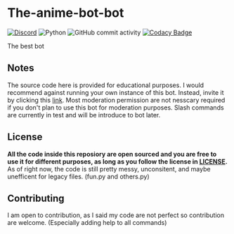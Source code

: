 # The-anime-bot-bot

[![Discord](https://img.shields.io/discord/786359602241470464?label=Discord%20Server&style=for-the-badge)](https://discord.gg/bUpF6d6bP9)
![Python](https://img.shields.io/badge/Python-3.9-red?style=for-the-badge)
![GitHub commit activity](https://img.shields.io/github/commit-activity/w/Cryptex-github/the-anime-bot-bot?style=for-the-badge)
[![Codacy Badge](https://api.codacy.com/project/badge/Grade/5b3f17ae93e647aaa3ff7ae5a78a8a34)](https://app.codacy.com/gh/Cryptex-github/the-anime-bot-bot?utm_source=github.com&utm_medium=referral&utm_content=Cryptex-github/the-anime-bot-bot&utm_campaign=Badge_Grade_Settings)

The best bot

## Notes
The source code here is provided for educational purposes. I would recommend against running your own instance of this bot. Instead, invite it by clicking this [link](https://discord.com/api/oauth2/authorize?client_id=787927476177076234&permissions=2486562007&scope=bot%20applications.commands). Most moderation permission are not nesscary required if you don't plan to use this bot for moderation purposes. Slash commands are currently in test and will be introduce to bot later.

## License
**All the code inside this reposiory are open sourced and you are free to use it for different purposes, as long as you follow the license in [LICENSE](https://github.com/Cryptex-github/the-anime-bot-bot/blob/main/LICENSE).** As of right now, the code is still pretty messy, unconsitent, and maybe unefficent for legacy files. (fun.py and others.py)

## Contributing
I am open to contribution, as I said my code are not perfect so contribution are welcome. (Especially adding help to all commands)
